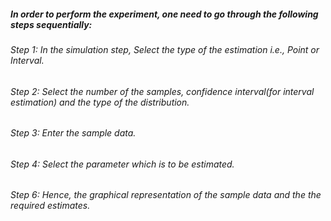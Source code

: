 ##### In order to perform the experiment, one need to go through the following steps sequentially:
###### Step 1:  In the simulation step, Select the type of the estimation i.e., Point or Interval.
###### Step 2:  Select the number of the samples, confidence interval(for interval estimation) and the type of the distribution.
###### Step 3:  Enter the sample data.
###### Step 4:  Select the parameter which is to be estimated.
###### Step 6:  Hence, the graphical representation of the sample data and the the required estimates. 

 
